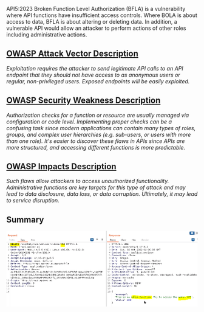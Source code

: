 API5:2023 Broken Function Level Authorization (BFLA) is a vulnerability where API functions have insufficient access controls. Where BOLA is about access to data, BFLA is about altering or deleting data. In addition, a vulnerable API would allow an attacker to perform actions of other roles including administrative actions.

## [OWASP Attack Vector Description](https://owasp.org/API-Security/editions/2023/en/0xa5-broken-function-level-authorization/)

_Exploitation requires the attacker to send legitimate API calls to an API endpoint that they should not have access to as anonymous users or regular, non-privileged users. Exposed endpoints will be easily exploited._

## [OWASP Security Weakness Description](https://owasp.org/API-Security/editions/2023/en/0xa5-broken-function-level-authorization/)

_Authorization checks for a function or resource are usually managed via configuration or code level. Implementing proper checks can be a confusing task since modern applications can contain many types of roles, groups, and complex user hierarchies (e.g. sub-users, or users with more than one role). It's easier to discover these flaws in APIs since APIs are more structured, and accessing different functions is more predictable._

## [OWASP Impacts Description](https://owasp.org/API-Security/editions/2023/en/0xa5-broken-function-level-authorization/)

_Such flaws allow attackers to access unauthorized functionality. Administrative functions are key targets for this type of attack and may lead to data disclosure, data loss, or data corruption. Ultimately, it may lead to service disruption._

## Summary

![](attachments/Pasted%20image%2020250713190914.png)

